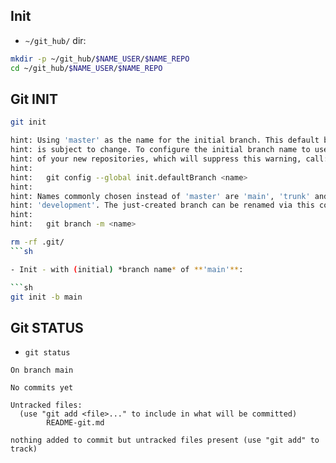 ## Init

- `~/git_hub/` dir:

```sh
mkdir -p ~/git_hub/$NAME_USER/$NAME_REPO
cd ~/git_hub/$NAME_USER/$NAME_REPO
```

## Git INIT

```sh
git init

hint: Using 'master' as the name for the initial branch. This default branch name
hint: is subject to change. To configure the initial branch name to use in all
hint: of your new repositories, which will suppress this warning, call:
hint: 
hint: 	git config --global init.defaultBranch <name>
hint: 
hint: Names commonly chosen instead of 'master' are 'main', 'trunk' and
hint: 'development'. The just-created branch can be renamed via this command:
hint: 
hint: 	git branch -m <name>
```

```sh
rm -rf .git/
```sh

- Init - with (initial) *branch name* of **'main'**:

```sh
git init -b main
```

## Git STATUS

- `git status`

```
On branch main

No commits yet

Untracked files:
  (use "git add <file>..." to include in what will be committed)
        README-git.md

nothing added to commit but untracked files present (use "git add" to track)
```
